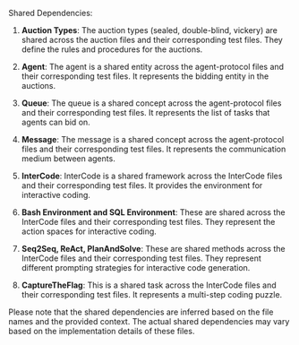 Shared Dependencies:

1. **Auction Types**: The auction types (sealed, double-blind, vickery) are shared across the auction files and their corresponding test files. They define the rules and procedures for the auctions.

2. **Agent**: The agent is a shared entity across the agent-protocol files and their corresponding test files. It represents the bidding entity in the auctions.

3. **Queue**: The queue is a shared concept across the agent-protocol files and their corresponding test files. It represents the list of tasks that agents can bid on.

4. **Message**: The message is a shared concept across the agent-protocol files and their corresponding test files. It represents the communication medium between agents.

5. **InterCode**: InterCode is a shared framework across the InterCode files and their corresponding test files. It provides the environment for interactive coding.

6. **Bash Environment and SQL Environment**: These are shared across the InterCode files and their corresponding test files. They represent the action spaces for interactive coding.

7. **Seq2Seq, ReAct, PlanAndSolve**: These are shared methods across the InterCode files and their corresponding test files. They represent different prompting strategies for interactive code generation.

8. **CaptureTheFlag**: This is a shared task across the InterCode files and their corresponding test files. It represents a multi-step coding puzzle.

Please note that the shared dependencies are inferred based on the file names and the provided context. The actual shared dependencies may vary based on the implementation details of these files.
